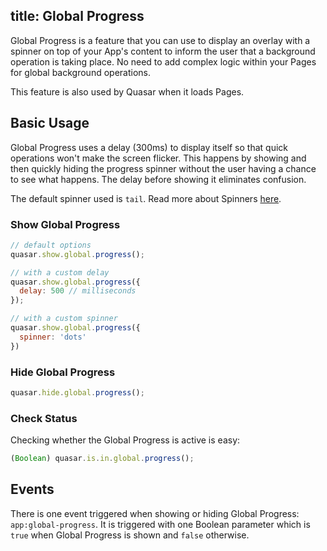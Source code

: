 title: Global Progress
---
Global Progress is a feature that you can use to display an overlay with a spinner on top of your App's content to inform the user that a background operation is taking place. No need to add complex logic within your Pages for global background operations.

This feature is also used by Quasar when it loads Pages.

<input type="hidden" data-fullpage-demo="global-progress">

## Basic Usage
Global Progress uses a delay (300ms) to display itself so that quick operations won't make the screen flicker. This happens by showing and then quickly hiding the progress spinner without the user having a chance to see what happens. The delay before showing it eliminates confusion.

The default spinner used is `tail`. Read more about Spinners [here](/components/spinners.html).

### Show Global Progress
``` js
// default options
quasar.show.global.progress();

// with a custom delay
quasar.show.global.progress({
  delay: 500 // milliseconds
});

// with a custom spinner
quasar.show.global.progress({
  spinner: 'dots'
})
```

### Hide Global Progress
``` js
quasar.hide.global.progress();
```

### Check Status
Checking whether the Global Progress is active is easy:

``` js
(Boolean) quasar.is.in.global.progress();
```

## Events
There is one event triggered when showing or hiding Global Progress: `app:global-progress`. It is triggered with one Boolean parameter which is `true` when Global Progress is shown and `false` otherwise.
